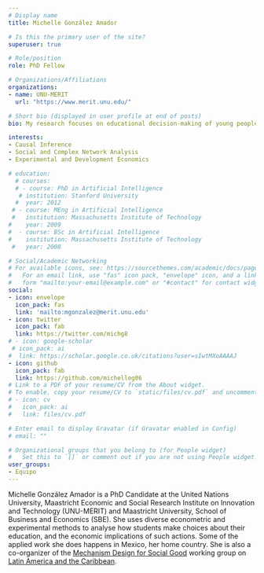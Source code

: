 ```yaml
---
# Display name
title: Michelle González Amador

# Is this the primary user of the site?
superuser: true

# Role/position
role: PhD Fellow

# Organizations/Affiliations
organizations:
- name: UNU-MERIT
  url: "https://www.merit.unu.edu/"

# Short bio (displayed in user profile at end of posts)
bio: My research focuses on educational decision-making of young people, with a focus on human capital investment (read education).

interests:
- Causal Inference
- Social and Complex Network Analysis
- Experimental and Development Economics

# education:
  # courses:
  # - course: PhD in Artificial Intelligence
   # institution: Stanford University
  #  year: 2012
 # - course: MEng in Artificial Intelligence
 #   institution: Massachusetts Institute of Technology
#    year: 2009
#  - course: BSc in Artificial Intelligence
#    institution: Massachusetts Institute of Technology
 #   year: 2008

# Social/Academic Networking
# For available icons, see: https://sourcethemes.com/academic/docs/page-builder/#icons
#   For an email link, use "fas" icon pack, "envelope" icon, and a link in the
#   form "mailto:your-email@example.com" or "#contact" for contact widget.
social:
- icon: envelope
  icon_pack: fas
  link: 'mailto:mgonzalez@merit.unu.edu'
- icon: twitter
  icon_pack: fab
  link: https://twitter.com/michg8
# - icon: google-scholar
 # icon_pack: ai
#  link: https://scholar.google.co.uk/citations?user=sIwtMXoAAAAJ
- icon: github
  icon_pack: fab
  link: https://github.com/michelleg06
# Link to a PDF of your resume/CV from the About widget.
# To enable, copy your resume/CV to `static/files/cv.pdf` and uncomment the lines below.
# - icon: cv
#   icon_pack: ai
#   link: files/cv.pdf

# Enter email to display Gravatar (if Gravatar enabled in Config)
# email: ""

# Organizational groups that you belong to (for People widget)
#   Set this to `[]` or comment out if you are not using People widget.
user_groups:
- Equipo
---
```


Michelle González Amador is a PhD Candidate at the United Nations University, Maastricht Economic and Social Research Institute on Innovation and Technology (UNU-MERIT) and Maastricht University, School of Business and Economics (SBE). She uses diverse econometric and experimental methods to analyse how students make choices about their education, and the economic implications of such actions. Some of the applied work she does happens in Mexico, her home country. She is also a co-organizer of the [Mechanism Design for Social Good](http://www.md4sg.com) working group on [Latin America and the Caribbean](https://www.md4sg.com/workinggroups/latinamerica.html).